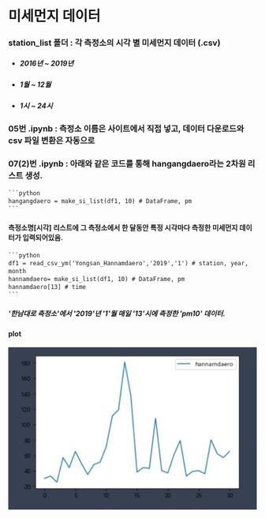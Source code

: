 # 미세먼지 데이터

### station_list 폴더 : 각 측정소의 시각 별 미세먼지 데이터 (.csv)

- ##### 2016년 ~ 2019년
- ##### 1월 ~ 12월
- ##### 1시 ~ 24시

### 05번 .ipynb : 측정소 이름은 사이트에서 직접 넣고, 데이터 다운로드와 csv 파일 변환은 자동으로

### 07(2)번 .ipynb : 아래와 같은 코드를 통해 hangangdaero라는 2차원 리스트 생성.

    ```python
    hangangdaero = make_si_list(df1, 10) # DataFrame, pm
    ```

#### 측정소명[시각] 리스트에 그 측정소에서 한 달동안 특정 시각마다 측정한 미세먼지 데이터가 입력되어있음.

    ```python
    df1 = read_csv_ym('Yongsan_Hannamdaero','2019','1') # station, year, month
    hannamdaero= make_si_list(df1, 10) # DataFrame, pm
    hannamdaero[13] # time
    ```

##### '한남대로 측정소'에서 '2019'년 '1'월 매일 '13'시에 측정한 'pm10' 데이터.

#### plot

![PlotExample](ex1.png)
